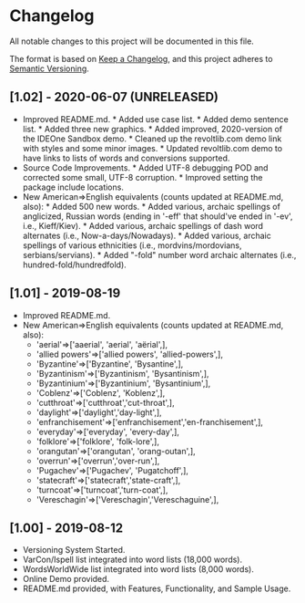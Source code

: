 ﻿# Changelog
All notable changes to this project will be documented in this file.

The format is based on [Keep a Changelog](https://keepachangelog.com/en/1.0.0/),
and this project adheres to [Semantic Versioning](https://semver.org/spec/v2.0.0.html).

## [1.02] - 2020-06-07 (UNRELEASED)

- Improved README.md.
        * Added use case list.
        * Added demo sentence list.
        * Added three new graphics.
        * Added improved, 2020-version of the IDEOne Sandbox demo.
        * Cleaned up the revoltlib.com demo link with styles and some minor images.
        * Updated revoltlib.com demo to have links to lists of words and conversions supported.
- Source Code Improvements.
        * Added UTF-8 debugging POD and corrected some small, UTF-8 corruption.
        * Improved setting the package include locations.
- New American=>English equivalents (counts updated at README.md, also):
        * Added 500 new words.
        * Added various, archaic spellings of anglicized, Russian words (ending in '-eff' that should've ended in '-ev', i.e., Kieff/Kiev).
        * Added various, archaic spellings of dash word alternates (i.e., Now-a-days/Nowadays).
        * Added various, archaic spellings of various ethnicities (i.e., mordvins/mordovians, serbians/servians).
        * Added "-fold" number word archaic alternates (i.e., hundred-fold/hundredfold).

## [1.01] - 2019-08-19
- Improved README.md.
- New American=>English equivalents (counts updated at README.md, also):
	* 'aerial'=>['aaerial', 'aerial', 'aërial',],
	* 'allied powers'=>['allied powers', 'allied-powers',],
	* 'Byzantine'=>['Byzantine', 'Bysantine',],
	* 'Byzantinism'=>['Byzantinism', 'Bysantinism',],
	* 'Byzantinium'=>['Byzantinium', 'Bysantinium',],
	* 'Coblenz'=>['Coblenz', 'Koblenz',],
	* 'cutthroat'=>['cutthroat','cut-throat',],
	* 'daylight'=>['daylight','day-light',],
	* 'enfranchisement'=>['enfranchisement','en-franchisement',],
	* 'everyday'=>['everyday', 'every-day',],
	* 'folklore'=>['folklore', 'folk-lore',],
	* 'orangutan'=>['orangutan', 'orang-outan',],
	* 'overrun'=>['overrun','over-run',],
	* 'Pugachev'=>['Pugachev', 'Pugatchoff',],
	* 'statecraft'=>['statecraft','state-craft',],
	* 'turncoat'=>['turncoat','turn-coat',],
	* 'Vereschagin'=>['Vereschagin','Vereschaguine',],

## [1.00] - 2019-08-12
- Versioning System Started.
- VarCon/Ispell list integrated into word lists (18,000 words).
- WordsWorldWide list integrated into word lists (8,000 words).
- Online Demo provided.
- README.md provided, with Features, Functionality, and Sample Usage.
